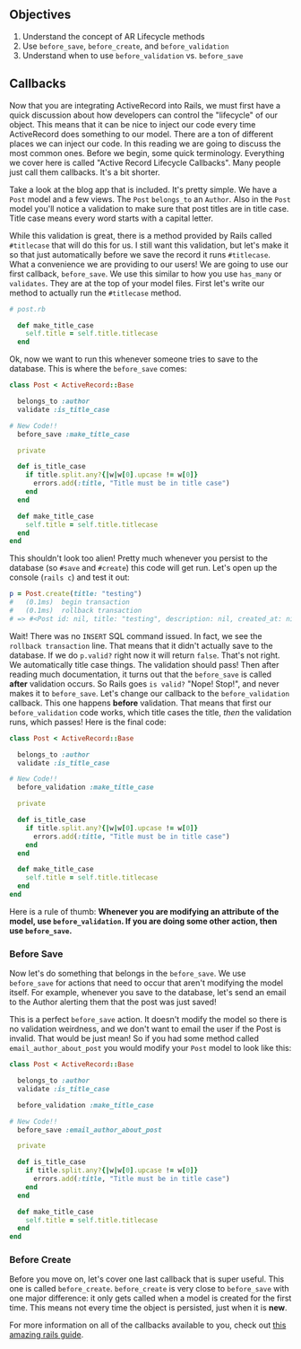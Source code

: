 ## Objectives

  1. Understand the concept of AR Lifecycle methods
  2. Use `before_save`, `before_create`, and `before_validation`
  3. Understand when to use `before_validation` vs. `before_save`

## Callbacks

Now that you are integrating ActiveRecord into Rails, we must first have a quick discussion about how developers can control the "lifecycle" of our object. This means that it can be nice to inject our code every time ActiveRecord does something to our model. There are a ton of different places we can inject our code. In this reading we are going to discuss the most common ones. Before we begin, some quick terminology. Everything we cover here is called "Active Record Lifecycle Callbacks". Many people just call them callbacks. It's a bit shorter.

Take a look at the blog app that is included. It's pretty simple. We have a `Post` model and a few views. The `Post` `belongs_to` an `Author`. Also in the `Post` model you'll notice a validation to make sure that post titles are in title case. Title case means every word starts with a capital letter.

While this validation is great, there is a method provided by Rails called `#titlecase` that will do this for us. I still want this validation, but let's make it so that just automatically before we save the record it runs `#titlecase`. What a convenience we are providing to our users! We are going to use our first callback, `before_save`. We use this similar to how you use `has_many` or `validates`. They are at the top of your model files. First let's write our method to actually run the `#titlecase` method.

```ruby
# post.rb

  def make_title_case
    self.title = self.title.titlecase
  end
```

Ok, now we want to run this whenever someone tries to save to the database. This is where the `before_save` comes:

```ruby
class Post < ActiveRecord::Base

  belongs_to :author
  validate :is_title_case

# New Code!!
  before_save :make_title_case

  private

  def is_title_case
    if title.split.any?{|w|w[0].upcase != w[0]}
      errors.add(:title, "Title must be in title case")
    end
  end

  def make_title_case
    self.title = self.title.titlecase
  end
end
```

This shouldn't look too alien! Pretty much whenever you persist to the database (so `#save` and `#create`) this code will get run. Let's open up the console (`rails c`) and test it out:

```ruby
p = Post.create(title: "testing")
#   (0.1ms)  begin transaction
#   (0.1ms)  rollback transaction
# => #<Post id: nil, title: "testing", description: nil, created_at: nil, updated_at: nil, post_status: nil, author_id: nil>
```

Wait! There was no `INSERT` SQL command issued. In fact, we see the `rollback transaction` line. That means that it didn't actually save to the database. If we do `p.valid?` right now it will return `false`. That's not right. We automatically title case things. The validation should pass! Then after reading much documentation, it turns out that the `before_save` is called **after** validation occurs. So Rails goes `is valid?` "Nope! Stop!", and never makes it to `before_save`. Let's change our callback to the `before_validation` callback. This one happens **before** validation. That means that first our `before_validation` code works, which title cases the title, *then* the validation runs, which passes! Here is the final code:

```ruby
class Post < ActiveRecord::Base

  belongs_to :author
  validate :is_title_case

# New Code!!
  before_validation :make_title_case

  private

  def is_title_case
    if title.split.any?{|w|w[0].upcase != w[0]}
      errors.add(:title, "Title must be in title case")
    end
  end

  def make_title_case
    self.title = self.title.titlecase
  end
end
```

Here is a rule of thumb: **Whenever you are modifying an attribute of the model, use `before_validation`. If you are doing some other action, then use `before_save`.**

### Before Save

Now let's do something that belongs in the `before_save`. We use `before_save` for actions that need to occur that aren't modifying the model itself. For example, whenever you save to the database, let's send an email to the Author alerting them that the post was just saved!

This is a perfect `before_save` action. It doesn't modify the model so there is no validation weirdness, and we don't want to email the user if the Post is invalid. That would be just mean! So if you had some method called `email_author_about_post` you would modify your `Post` model to look like this:


```ruby
class Post < ActiveRecord::Base

  belongs_to :author
  validate :is_title_case

  before_validation :make_title_case

# New Code!!
  before_save :email_author_about_post

  private

  def is_title_case
    if title.split.any?{|w|w[0].upcase != w[0]}
      errors.add(:title, "Title must be in title case")
    end
  end

  def make_title_case
    self.title = self.title.titlecase
  end
end
```

### Before Create

Before you move on, let's cover one last callback that is super useful. This one is called `before_create`. `before_create` is very close to `before_save` with one major difference: it only gets called when a model is created for the first time. This means not every time the object is persisted, just when it is **new**.

For more information on all of the callbacks available to you, check out [this amazing rails guide](http://guides.rubyonrails.org/active_record_callbacks.html).

